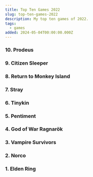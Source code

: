 ```yaml
---
title: Top Ten Games 2022
slug: top-ten-games-2022
description: My top ten games of 2022.
tags:
  - games
added: 2024-05-04T00:00:00.000Z
---
```


### 10. Prodeus

### 9. Citizen Sleeper

### 8. Return to Monkey Island

### 7. Stray

### 6. Tinykin

### 5. Pentiment

### 4. God of War Ragnarök

### 3. Vampire Survivors

### 2. Norco

### 1. Elden Ring
